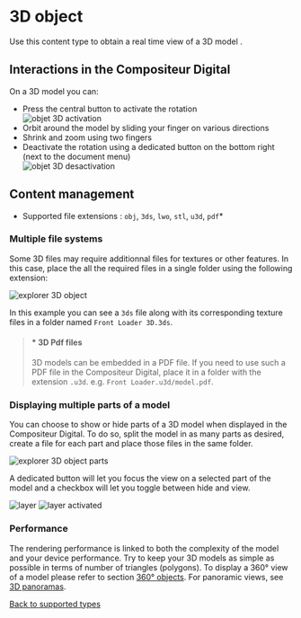 # 3D object

Use this content type to obtain a real time view of a 3D model .

## Interactions in the Compositeur Digital

On a 3D model you can:

- Press the central button to activate the rotation <br/>
![objet 3D activation](img/3d_activation.jpg)
- Orbit around the model by sliding your finger on various directions
- Shrink and zoom using two fingers
- Deactivate the rotation using a dedicated button on the bottom right (next to the document menu)<br/>
![objet 3D desactivation](img/3d_desactivation.jpg)

## Content management

- Supported file extensions : `obj`, `3ds`, `lwo`, `stl`, `u3d`, `pdf`*

### Multiple file systems

Some 3D files may require additionnal files for textures or other features. In this case, place the all the required files in a single folder using the following extension:

![explorer 3D object](img/explorer_3dobj.jpg)

In this example you can see a `3ds` file along with its corresponding texture files in a folder named `Front Loader 3D.3ds`.

>#### * 3D Pdf files
>3D models can be embedded in a PDF file. If you need to use such a PDF file in the Compositeur Digital, place it in a folder with the extension `.u3d`. e.g. `Front Loader.u3d/model.pdf`.

### Displaying multiple parts of a model

You can choose to show or hide parts of a 3D model when displayed in the Compositeur Digital. To do so, split the model in as many parts as desired, create a file for each part and place those files in the same folder.

![explorer 3D object parts](img/explorer_3dobj2.jpg)

A dedicated button will let you focus the view on a selected part of the model and a checkbox will let you toggle between hide and view.

![layer](img/3d_layers1.jpg) ![layer activated](img/3d_layers2.jpg)

### Performance

The rendering performance is linked to both the complexity of the model and your device performance. Try to keep your 3D models as simple as possible in terms of number of triangles (polygons). To display a 360° view of a model please refer to section [360° objects](sequence.md). For panoramic views, see [3D panoramas](sequence.md).

[Back to supported types](content_types.md)
